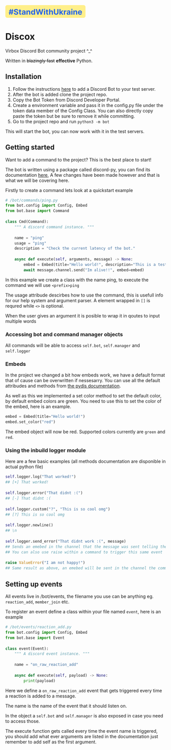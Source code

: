 [![Stand With Ukraine](https://raw.githubusercontent.com/vshymanskyy/StandWithUkraine/main/badges/StandWithUkraine.svg)](https://stand-with-ukraine.pp.ua)

# Discox
Virbox Discord Bot community project ^\_^

Written in ~~blazingly fast~~ **effective** Python.

## Installation

1. Follow the instructions [here](https://discordpy.readthedocs.io/en/stable/discord.html) to add a Discord Bot to your test server.
2. After the bot is added clone the project repo.
3. Copy the Bot Token from Discord Developer Portal.
5. Create a environment variable and pass it in the config.py file under the token data member of the Config Class. You can also directly copy paste the token but be sure to remove it while committing. 
6. Go to the project repo and run `python3 -m bot`


This will start the bot, you can now work with it in the test servers.

## Getting started

Want to add a command to the project? This is the best place to start!

The bot is written using a package called discord-py, you can find its documentation [here](https://discordpy.readthedocs.io/en/stable/api.html), A few changes have been made however and that is what we will be covering here.

Firstly to create a command lets look at a quickstart example

```py
# /bot/commands/ping.py
from bot.config import Config, Embed
from bot.base import Command

class Cmd(Command):
    """ A discord command instance. """

    name = "ping"
    usage = "ping"
    description = "Check the current latency of the bot."

    async def execute(self, arguments, message) -> None:
        embed = Embed(title="Hello world!", description="This is a test embed")
        await message.channel.send("Im alive!!", embed=embed)
```
In this example we create a class with the name ping, to execute the command we will use `<prefix>ping`

The usage attribude descirbes how to use the command, this is usefull info for our help system and argument parser. A element wrapped in `[]` is requred while `<>` is optional.

When the user gives an argument it is posible to wrap it in qoutes to input multiple words

### Accessing bot and command manager objects

All commands will be able to access `self.bot`, `self.manager` and `self.logger`

### Embeds

In the project we changed a bit how embeds work, we have a default format that of cause can be overwritten if nessesarry. You can use all the default attribudes and methods from [the pydis documentation](https://discordpy.readthedocs.io/en/stable/api.html?highlight=embed#discord.Embed).

As well as this we implemented a set color method to set the default color, by default embed colors are green. You need to use this to set the color of the embed, here is an example.

```py
embed = Embed(title="Hello world!")
embed.set_color("red")
```

The embed object will now be red. Supported colors currently are `green` and `red`.

### Using the inbuild logger module

Here are a few basic examples (all methods documentation are disponible in actual python file)

```py
self.logger.log("That worked!")
## [+] That worked!

self.logger.error("That didnt :(")
## [-] That didnt :(

self.logger.custom("?", "This is so cool omg")
## [?] This is so cool omg

self.logger.newline()
## \n

self.logger.send_error("That didnt work :(", message)
## Sends an emebed in the channel that the message was sent telling the user there was an error
## You can also use raise within a command to trigger this same event

raise ValueError("I am not happy!")
## Same result as above, an emebed will be sent in the channel the command was triggered
```

## Setting up events

All events live in /bot/events, the filename you use can be anything eg. `reaction_add`, `member_join` etc.

To register an event define a class within your file named `event`, here is an example

```py
# /bot/events/reaction_add.py
from bot.config import Config, Embed
from bot.base import Event

class event(Event):
    """ A discord event instance. """

    name = "on_raw_reaction_add"

    async def execute(self, payload) -> None:
        print(payload)
```

Here we define a `on_raw_reaction_add` event that gets triggered every time a reaction is added to a message.

The name is the name of the event that it should listen on.

In the object a `self.bot` and `self.manager` is also exposed in case you need to access those.

The execute function gets called every time the event name is triggered, you should add what ever arguments are listed in the documentation just remember to add self as the first argument.
